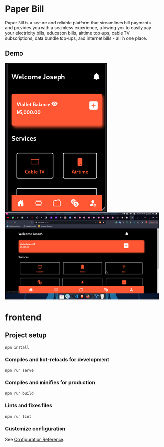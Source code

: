 
# Paper Bill

Paper Bill is a secure and reliable platform that streamlines bill payments and provides you with a seamless experience, allowing you to easily pay your electricity bills, education bills, airtime top-ups, cable TV subscriptions, data bundle top-ups, and internet bills - all in one place.

## Demo

![Demo One](/src/assets/images/demo_one.png)
![Demo Two](/src/assets/images/demo_two.png)





# frontend

## Project setup
```
npm install
```

### Compiles and hot-reloads for development
```
npm run serve
```

### Compiles and minifies for production
```
npm run build
```

### Lints and fixes files
```
npm run lint
```

### Customize configuration
See [Configuration Reference](https://cli.vuejs.org/config/).
